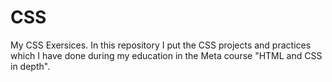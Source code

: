 # CSS
My CSS Exersices.
In this repository I put the CSS projects and practices which I have done during my education in the Meta course "HTML and CSS in depth".
